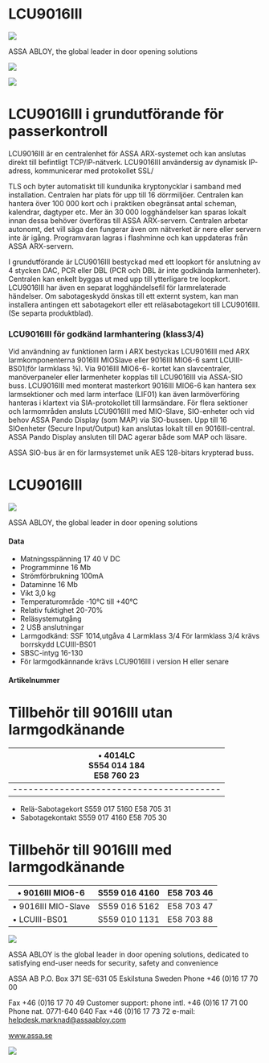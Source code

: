 # LCU9016III

![](_page_0_Picture_1.jpeg)

ASSA ABLOY, the global leader in door opening solutions

![](_page_0_Picture_3.jpeg)

![](_page_0_Figure_4.jpeg)

# **LCU9016III i grundutförande för passerkontroll**

LCU9016III är en centralenhet för ASSA ARX-systemet och kan anslutas direkt till befintligt TCP/IP-nätverk. LCU9016III användersig av dynamisk IP-adress, kommunicerar med protokollet SSL/

TLS och byter automatiskt till kundunika kryptonycklar i samband med installation. Centralen har plats för upp till 16 dörrmiljöer. Centralen kan hantera över 100 000 kort och i praktiken obegränsat antal scheman, kalendrar, dagtyper etc. Mer än 30 000 logghändelser kan sparas lokalt innan dessa behöver överföras till ASSA ARX-servern. Centralen arbetar autonomt, det vill säga den fungerar även om nätverket är nere eller servern inte är igång. Programvaran lagras i flashminne och kan uppdateras från ASSA ARX-servern.

I grundutförande är LCU9016III bestyckad med ett loopkort för anslutning av 4 stycken DAC, PCR eller DBL (PCR och DBL är inte godkända larmenheter). Centralen kan enkelt byggas ut med upp till ytterligare tre loopkort. LCU9016III har även en separat logghändelsefil för larmrelaterade händelser. Om sabotageskydd önskas till ett externt system, kan man installera antingen ett sabotagekort eller ett reläsabotagekort till LCU9016III. (Se separta produktblad).

### **LCU9016III för godkänd larmhantering (klass3/4)**

Vid användning av funktionen larm i ARX bestyckas LCU9016III med ARX larmkomponenterna 9016III MIOSlave eller 9016III MIO6-6 samt LCUIII-BS01(för larmklass ¾). Via 9016III MIO6-6- kortet kan slavcentraler, manöverpaneler eller larmenheter kopplas till LCU9016III via ASSA-SIO buss. LCU9016III med monterat masterkort 9016III MIO6-6 kan hantera sex larmsektioner och med larm interface (LIF01) kan även larmöverföring hanteras i klartext via SIA-protokollet till larmsändare. För flera sektioner och larmområden ansluts LCU9016III med MIO-Slave, SIO-enheter och vid behov ASSA Pando Display (som MAP) via SIO-bussen. Upp till 16 SIOenheter (Secure Input/Output) kan anslutas lokalt till en 9016III-central. ASSA Pando Display ansluten till DAC agerar både som MAP och läsare.

ASSA SIO-bus är en för larmsystemet unik AES 128-bitars krypterad buss.

# LCU9016III

![](_page_1_Picture_1.jpeg)

ASSA ABLOY, the global leader in door opening solutions

#### **Data**

- Matningsspänning 17 40 V DC
- Programminne 16 Mb
- Strömförbrukning 100mA
- Dataminne 16 Mb
- Vikt 3,0 kg
- Temperaturområde -10°C till +40°C
- Relativ fuktighet 20-70%
- Reläsystemutgång
- 2 USB anslutningar
- Larmgodkänd: SSF 1014,utgåva 4 Larmklass 3/4 För larmklass 3/4 krävs borrskydd LCUIII-BS01
- SBSC-intyg 16-130
- För larmgodkännande krävs LCU9016III i version H eller senare

#### **Artikelnummer**

# **Tillbehör till 9016III utan larmgodkänande**

| • 4014LC<br>S554 014 184<br>E58 760 23 |
|----------------------------------------|
|----------------------------------------|

- Relä-Sabotagekort S559 017 5160 E58 705 31
- Sabotagekontakt S559 017 4160 E58 705 30

# **Tillbehör till 9016III med larmgodkänande**

| • 9016III MIO6-6    | S559 016 4160 | E58 703 46 |
|---------------------|---------------|------------|
| • 9016III MIO-Slave | S559 016 5162 | E58 703 47 |
| • LCUIII-BS01       | S559 010 1131 | E58 703 88 |

![](_page_1_Picture_24.jpeg)

ASSA ABLOY is the global leader in door opening solutions, dedicated to satisfying end-user needs for security, safety and convenience

ASSA AB P.O. Box 371 SE-631 05 Eskilstuna Sweden Phone +46 (0)16 17 70 00

Fax +46 (0)16 17 70 49 Customer support: phone intl. +46 (0)16 17 71 00 Phone nat. 0771-640 640 Fax +46 (0)16 17 73 72 e-mail: helpdesk.marknad@assaabloy.com

www.assa.se

![](_page_1_Picture_29.jpeg)